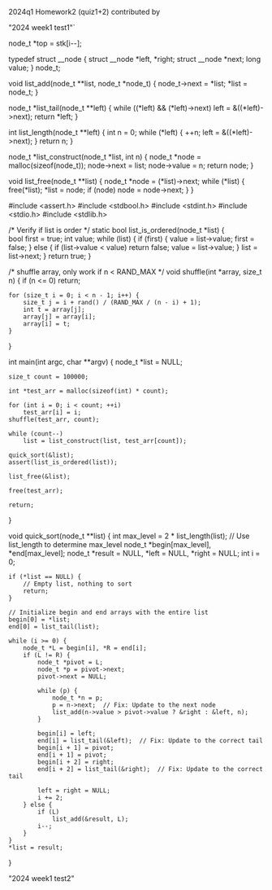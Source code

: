 2024q1 Homework2 (quiz1+2)
contributed by <YeeeLiang>

"2024 week1 test1"` 

node_t *top = stk[i--];

typedef struct __node {
    struct __node *left, *right;
    struct __node *next;
    long value;
} node_t;

void list_add(node_t **list, node_t *node_t)
{
    node_t->next = *list;
    *list = node_t;
}

node_t *list_tail(node_t **left)
{
    while ((*left) && (*left)->next)
        left = &((*left)->next);
    return *left;
}

int list_length(node_t **left)
{
    int n = 0;
    while (*left) {
        ++n;
        left = &((*left)->next);
    }
    return n;
}

node_t *list_construct(node_t *list, int n)
{
    node_t *node = malloc(sizeof(node_t));
    node->next = list;
    node->value = n;
    return node;
}

void list_free(node_t **list)
{
    node_t *node = (*list)->next;
    while (*list) {
        free(*list);
        *list = node;
        if (node)
            node = node->next;
    }
}


#include <assert.h>
#include <stdbool.h>
#include <stdint.h>
#include <stdio.h>
#include <stdlib.h>

/* Verify if list is order */
static bool list_is_ordered(node_t *list)
{       
    bool first = true;
    int value;
    while (list) {
        if (first) {
            value = list->value;
            first = false;
        } else {
            if (list->value < value)
                return false;
            value = list->value;
        }
        list = list->next;
    }
    return true;
}

/* shuffle array, only work if n < RAND_MAX */
void shuffle(int *array, size_t n)
{
    if (n <= 0)
        return;

    for (size_t i = 0; i < n - 1; i++) {
        size_t j = i + rand() / (RAND_MAX / (n - i) + 1);
        int t = array[j];
        array[j] = array[i];
        array[i] = t;
    }
}

int main(int argc, char **argv)
{
    node_t *list = NULL;

    size_t count = 100000;

    int *test_arr = malloc(sizeof(int) * count);

    for (int i = 0; i < count; ++i)
        test_arr[i] = i;
    shuffle(test_arr, count);

    while (count--)
        list = list_construct(list, test_arr[count]);

    quick_sort(&list);
    assert(list_is_ordered(list));

    list_free(&list);

    free(test_arr);

    return;
}

void quick_sort(node_t **list)
{
    int max_level = 2 * list_length(list);  // Use list_length to determine max_level
    node_t *begin[max_level], *end[max_level];
    node_t *result = NULL, *left = NULL, *right = NULL;
    int i = 0;

    if (*list == NULL) {
        // Empty list, nothing to sort
        return;
    }

    // Initialize begin and end arrays with the entire list
    begin[0] = *list;
    end[0] = list_tail(list);

    while (i >= 0) {
        node_t *L = begin[i], *R = end[i];
        if (L != R) {
            node_t *pivot = L;
            node_t *p = pivot->next;
            pivot->next = NULL;

            while (p) {
                node_t *n = p;
                p = n->next;  // Fix: Update to the next node
                list_add(n->value > pivot->value ? &right : &left, n);
            }

            begin[i] = left;
            end[i] = list_tail(&left);  // Fix: Update to the correct tail
            begin[i + 1] = pivot;
            end[i + 1] = pivot;
            begin[i + 2] = right;
            end[i + 2] = list_tail(&right);  // Fix: Update to the correct tail

            left = right = NULL;
            i += 2;
        } else {
            if (L)
                list_add(&result, L);
            i--;
        }
    }
    *list = result;
}

"2024 week1 test2"

